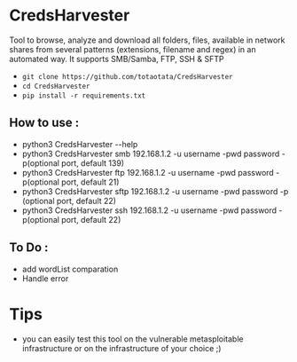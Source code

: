 # CredsHarvester


Tool to browse, analyze and download all folders, files, available in network shares from several patterns (extensions, filename and regex) in an automated way. It supports SMB/Samba, FTP, SSH & SFTP

+ `git clone https://github.com/totaotata/CredsHarvester`
+ `cd CredsHarvester`
+ `pip install -r requirements.txt`

## How to use :


- python3 CredsHarvester --help
- python3 CredsHarvester smb 192.168.1.2 -u username -pwd password -p(optional port, default 139)
- python3 CredsHarvester ftp 192.168.1.2 -u username -pwd password -p(optional port, default 21)
- python3 CredsHarvester sftp 192.168.1.2 -u username -pwd password -p (optional port, default 22)
- python3 CredsHarvester ssh 192.168.1.2 -u username -pwd password -p(optional port, default 22)


## To Do :
- add wordList comparation
- Handle error


# Tips

- you can easily test this tool on the vulnerable metasploitable infrastructure or on the infrastructure of your choice ;)
